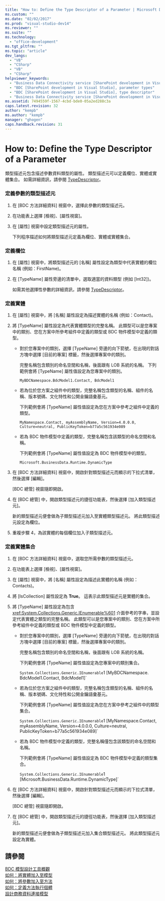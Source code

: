 ```yaml
---
title: "How to: Define the Type Descriptor of a Parameter | Microsoft Docs"
ms.custom: ""
ms.date: "02/02/2017"
ms.prod: "visual-studio-dev14"
ms.reviewer: ""
ms.suite: ""
ms.technology: 
  - "office-development"
ms.tgt_pltfrm: ""
ms.topic: "article"
dev_langs: 
  - "VB"
  - "CSharp"
  - "VB"
  - "CSharp"
helpviewer_keywords: 
  - "Business Data Connectivity service [SharePoint development in Visual Studio], type descriptor"
  - "BDC [SharePoint development in Visual Studio], parameter types"
  - "BDC [SharePoint development in Visual Studio], type descriptor"
  - "Business Data Connectivity service [SharePoint development in Visual Studio], parameter types"
ms.assetid: 7494559f-1567-4cbd-bde0-05a2ed288c3a
caps.latest.revision: 32
author: "kempb"
ms.author: "kempb"
manager: "ghogen"
caps.handback.revision: 31
---
```

# How to: Define the Type Descriptor of a Parameter
  類型描述元包含描述參數資料類型的屬性。  類型描述元可以定義欄位、實體或實體集合。  如需詳細資訊，請參閱 [TypeDescriptor](http://msdn.microsoft.com/library/ms543392%28v=office.12%29.aspx)。  
  
### 定義參數的類型描述元  
  
1.  在 \[BDC 方法詳細資料\] 視窗中，選擇此參數的類型描述元。  
  
2.  在功能表上選擇 \[檢視\]、\[屬性視窗\]。  
  
3.  在 \[屬性\] 視窗中設定類型描述元的屬性。  
  
     下列程序描述如何將類型描述元定義為欄位、實體或實體集合。  
  
### 定義欄位  
  
1.  在 \[屬性\] 視窗中，將類型描述元的 \[名稱\] 屬性設定為類型中代表實體的欄位名稱 \(例如：FirstName\)。  
  
2.  在 \[TypeName\] 屬性旁邊的清單中，選取適當的資料類型 \(例如 \[Int32\]\)。  
  
     如需其他選擇性參數的詳細資訊，請參閱 [TypeDescriptor](http://msdn.microsoft.com/library/ms543392%28v=office.12%29.aspx)。  
  
### 定義實體  
  
1.  在 \[屬性\] 視窗中，將 \[名稱\] 屬性設定為描述實體的名稱 \(例如：Contact\)。  
  
2.  將 \[TypeName\] 屬性設定為代表實體類型的完整名稱。  此類型可以是您專案中的類別、您在方案中所參考組件中定義的類型或 BDC 物件模型中定義的類型。  
  
    -   對於您專案中的類別，選擇 \[TypeName\] 旁邊的向下箭號，在出現的對話方塊中選擇 \[目前的專案\] 標籤，然後選擇專案中的類別。  
  
         完整名稱包含類別的命名空間和名稱，後面跟有 LOB 系統的名稱。  下列範例會將 \[TypeName\] 屬性值設定為您專案中的類別。  
  
         `MyBDCNamespace.BdcModel1.Contact, BdcModel1`  
  
    -   若為位於您方案之組件中的類型，完整名稱包含類型的名稱、組件的名稱、版本號碼、文化特性和公開金鑰語彙基元。  
  
         下列範例會將 \[TypeName\] 屬性值設定為您在方案中參考之組件中定義的類型。  
  
         `MyNamespace.Contact, myAssemblyName, Version=4.0.0.0, Culture=neutral, PublicKeyToken=b77a5c561934e089`  
  
    -   若為 BDC 物件模型中定義的類型，完整名稱包含該類型的命名空間和名稱。  
  
         下列範例會將 \[TypeName\] 屬性值設定為 BDC 物件模型中的類型。  
  
         `Microsoft.BusinessData.Runtime.DynamicType`  
  
3.  在 \[BDC 方法詳細資料\] 視窗中，開啟針對類型描述元而顯示的下拉式清單，然後選擇 \[編輯\]。  
  
     \[BDC 總管\] 視窗隨即開啟。  
  
4.  在 \[BDC 總管\] 中，開啟類型描述元的捷徑功能表，然後選擇 \[加入類型描述元\]。  
  
     新的類型描述元便會做為子類型描述元加入至實體類型描述元。  將此類型描述元設定為欄位。  
  
5.  重複步驟 4，為該實體的每個欄位加入子類型描述元。  
  
### 定義實體集合  
  
1.  在 \[BDC 方法詳細資料\] 視窗中，選取您所需參數的類型描述元。  
  
2.  在功能表上選擇 \[檢視\]、\[屬性視窗\]。  
  
3.  在 \[屬性\] 視窗中，將 \[名稱\] 屬性設定為描述此實體的名稱 \(例如：Contacts\)。  
  
4.  將 \[IsCollection\] 屬性設定為 **True**。  這表示此類型描述元是實體的集合。  
  
5.  將 \[TypeName\] 屬性設定為包含 <xref:System.Collections.Generic.IEnumerable%601> 介面參考的字串，並設定代表實體之類型的完整名稱。  此類型可以是您專案中的類別、您在方案中所參考組件中定義的類型或 BDC 物件模型中定義的類型。  
  
    -   對於您專案中的類別，選擇 \[TypeName\] 旁邊的向下箭號，在出現的對話方塊中選擇 \[目前的專案\] 標籤，然後選擇專案中的類別。  
  
         完整名稱包含類別的命名空間和名稱，後面跟有 LOB 系統的名稱。  
  
         下列範例會將 \[TypeName\] 屬性值設定為您專案中的類別集合。  
  
         `System.Collections.Generic.IEnumerable`1 [MyBDCNamespace.` `BdcModel1.Contact, BdcModel1]`  
  
    -   若為位於您方案之組件中的類型，完整名稱包含類型的名稱、組件的名稱、版本號碼、文化特性和公開金鑰語彙基元。  
  
         下列範例會將 \[TypeName\] 屬性值設定為您在方案中參考之組件中的類型集合。  
  
         `System.Collections.Generic.IEnumerable`1 [MyNamespace.Contact, myAssemblyName, Version=4.0.0.0, Culture=neutral, PublicKeyToken=b77a5c561934e089]`  
  
    -   若為 BDC 物件模型中定義的類型，完整名稱僅包含該類型的命名空間和名稱。  
  
         下列範例會將 \[TypeName\] 屬性值設定為 BDC 物件模型中定義的類型集合。  
  
         `System.Collections.Generic.IEnumerable`1 [Microsoft.BusinessData.Runtime.DynamicType]`  
  
6.  在 \[BDC 方法詳細資料\] 視窗中，開啟針對類型描述元而顯示的下拉式清單，然後選擇 \[編輯\]。  
  
     \[BDC 總管\] 視窗隨即開啟。  
  
7.  在 \[BDC 總管\] 中，開啟類型描述元的捷徑功能表，然後選擇 \[加入類型描述元\]。  
  
     新的類型描述元便會做為子類型描述元加入集合類型描述元。  將此類型描述元設定為實體。  
  
## 請參閱  
 [BDC 模型設計工具概觀](../sharepoint/bdc-model-design-tools-overview.md)   
 [如何：將實體加入至模型](../sharepoint/how-to-add-an-entity-to-a-model.md)   
 [如何：將參數加入至方法](../sharepoint/how-to-add-a-parameter-to-a-method.md)   
 [如何：定義方法執行個體](../sharepoint/how-to-define-a-method-instance.md)   
 [設計商務資料連接模型](../sharepoint/designing-a-business-data-connectivity-model.md)  
  
  
